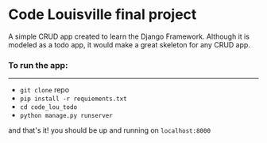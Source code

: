 # Code Louisville final project
A simple CRUD app created to learn the Django Framework.
Although it is modeled as a todo app, it would make a great skeleton for any CRUD app.

### To run the app:
---
+ `git clone` repo
+ `pip install -r requiements.txt`
+ `cd code_lou_todo`
+ `python manage.py runserver`

and that's it! you should be up and running on `localhost:8000`
